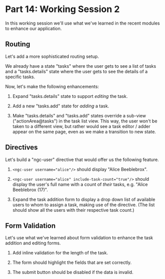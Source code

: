 # Part 14: Working Session 2

In this working session we'll use what we've learned in the recent modules to
enhance our application.

## Routing

Let's add a more sophisticated routing setup.

We already have a state "tasks" where the user gets to see a list of tasks and
a "tasks.details" state where the user gets to see the details of a specific
tasks.

Now, let's make the following enhancements:

1. Expand "tasks.details" state to support _editing_ the task.

2. Add a new "tasks.add" state for _adding_ a task.

3. Make "tasks.details" and "tasks.add" states override a sub-view
  ("actionArea@tasks") in the task list view. This way, the user won't be
  taken to a different view, but rather would see a task editor / adder appear
  on the same page, even as we make a transition to new state.

## Directives

Let's build a "ngc-user" directive that would offer us the following feature.

1. `<ngc-user username="alice"/>` should display "Alice Beeblebrox".

2. `<ngc-user username="alice" include-task-count="true"/>` should display the
  user's full name with a count of _their_ tasks, e.g. "Alice Beeblebrox (17)".

3. Expand the task addition form to display a drop down list of available
  users to whom to assign a task, making use of the directive. (The list should
  show all the users with their respective task count.)

## Form Validation

Let's use what we've learned about form validation to enhance the task addition and editing forms.

1. Add inline validation for the length of the task.

2. The form should highlight the fields that are set correctly.

3. The submit button should be disabled if the data is invalid.

